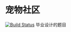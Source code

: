 # 宠物社区

[![Build Status](https://travis-ci.org/zhanghaozjk/community.svg?branch=master)](https://travis-ci.org/zhanghaozjk/community)
毕业设计的题目